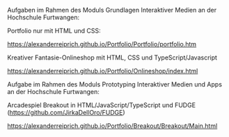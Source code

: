 Aufgaben im Rahmen des Moduls Grundlagen Interaktiver Medien an der Hochschule Furtwangen:

Portfolio nur mit HTML und CSS: 

https://alexanderreiprich.github.io/Portfolio/Portfolio/portfolio.htm



Kreativer Fantasie-Onlineshop mit HTML, CSS und TypeScript/Javascript

https://alexanderreiprich.github.io/Portfolio/Onlineshop/index.html



Aufgabe im Rahmen des Moduls Prototyping Interaktiver Medien und Apps an der Hochschule Furtwangen:

Arcadespiel Breakout in HTML/JavaScript/TypeScript und FUDGE (https://github.com/JirkaDellOro/FUDGE)

https://alexanderreiprich.github.io/Portfolio/Breakout/Breakout/Main.html
